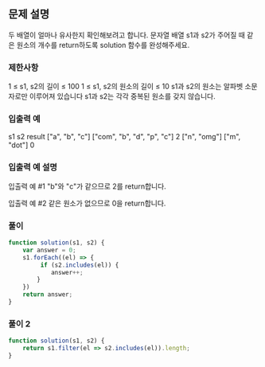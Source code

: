 ## 문제 설명

두 배열이 얼마나 유사한지 확인해보려고 합니다. 문자열 배열 s1과 s2가 주어질 때 같은 원소의 개수를 return하도록 solution 함수를 완성해주세요.

### 제한사항

1 ≤ s1, s2의 길이 ≤ 100
1 ≤ s1, s2의 원소의 길이 ≤ 10
s1과 s2의 원소는 알파벳 소문자로만 이루어져 있습니다
s1과 s2는 각각 중복된 원소를 갖지 않습니다.

### 입출력 예

s1 s2 result
["a", "b", "c"] ["com", "b", "d", "p", "c"] 2
["n", "omg"] ["m", "dot"] 0

### 입출력 예 설명

입출력 예 #1
"b"와 "c"가 같으므로 2를 return합니다.

입출력 예 #2
같은 원소가 없으므로 0을 return합니다.

### 풀이

```javaScript
function solution(s1, s2) {
    var answer = 0;
    s1.forEach((el) => {
         if (s2.includes(el)) {
            answer++;
        }
    })
    return answer;
}
```

### 풀이 2

```javaScript
function solution(s1, s2) {
    return s1.filter(el => s2.includes(el)).length;
}
```
